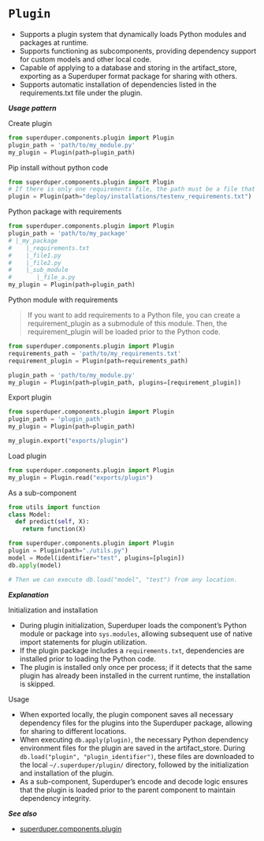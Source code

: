 # `Plugin`

- Supports a plugin system that dynamically loads Python modules and packages at runtime.
- Supports functioning as subcomponents, providing dependency support for custom models and other local code.
- Capable of applying to a database and storing in the artifact_store, exporting as a Superduper format package for sharing with others.
- Supports automatic installation of dependencies listed in the requirements.txt file under the plugin.

***Usage pattern***

Create plugin

```python
from superduper.components.plugin import Plugin
plugin_path = 'path/to/my_module.py'
my_plugin = Plugin(path=plugin_path)
```

Pip install without python code

```python
from superduper.components.plugin import Plugin
# If there is only one requirements file, the path must be a file that ends with requirements.txt.
plugin = Plugin(path="deploy/installations/testenv_requirements.txt")
```

Python package with requirements
```python
from superduper.components.plugin import Plugin
plugin_path = 'path/to/my_package'
# |_my_package
#    |_requirements.txt
#    |_file1.py
#    |_file2.py
#    |_sub_module
#       |_file_a.py
my_plugin = Plugin(path=plugin_path)
```

Python module with requirements

> If you want to add requirements to a Python file, you can create a requirement_plugin as a submodule of this module. 
> Then, the requirement_plugin will be loaded prior to the Python code.
```python
from superduper.components.plugin import Plugin
requirements_path = 'path/to/my_requirements.txt'
requirement_plugin = Plugin(path=requirements_path)

plugin_path = 'path/to/my_module.py'
my_plugin = Plugin(path=plugin_path, plugins=[requirement_plugin])
```

Export plugin

```python
from superduper.components.plugin import Plugin
plugin_path = 'plugin_path'
my_plugin = Plugin(path=plugin_path)

my_plugin.export("exports/plugin")
```

Load plugin

```python
from superduper.components.plugin import Plugin
my_plugin = Plugin.read("exports/plugin")
```

As a sub-component

```python
from utils import function
class Model:
  def predict(self, X):
    return function(X)

from superduper.components.plugin import Plugin
plugin = Plugin(path="./utils.py")
model = Model(identifier="test", plugins=[plugin])
db.apply(model)

# Then we can execute db.load("model", "test") from any location.
```

***Explanation***

Initialization and installation

- During plugin initialization, Superduper loads the component’s Python module or package into `sys.modules`, allowing subsequent use of native import statements for plugin utilization.
- If the plugin package includes a `requirements.txt`, dependencies are installed prior to loading the Python code.
- The plugin is installed only once per process; if it detects that the same plugin has already been installed in the current runtime, the installation is skipped.

Usage

- When exported locally, the plugin component saves all necessary dependency files for the plugins into the Superduper package, allowing for sharing to different locations.
- When executing `db.apply(plugin)`, the necessary Python dependency environment files for the plugin are saved in the artifact_store. During `db.load("plugin", "plugin_identifier")`, these files are downloaded to the local `~/.superduper/plugin/` directory, followed by the initialization and installation of the plugin.
- As a sub-component, Superduper’s encode and decode logic ensures that the plugin is loaded prior to the parent component to maintain dependency integrity.


***See also***

- [superduper.components.plugin](../api/components/plugin.md)